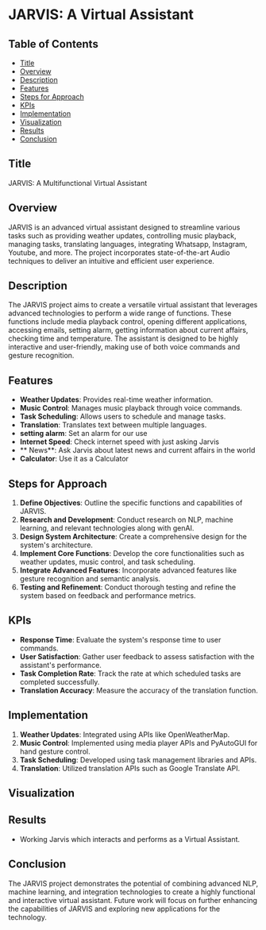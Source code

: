# JARVIS: A Virtual Assistant

## Table of Contents
- [Title](#title)
- [Overview](#overview)
- [Description](#description)
- [Features](#features)
- [Steps for Approach](#steps-for-approach)
- [KPIs](#kpis)
- [Implementation](#implementation)
- [Visualization](#visualization)
- [Results](#results)
- [Conclusion](#conclusion)

## Title
JARVIS: A Multifunctional Virtual Assistant

## Overview
JARVIS is an advanced virtual assistant designed to streamline various tasks such as providing weather updates, controlling music playback, managing tasks, translating languages, integrating Whatsapp, Instagram, Youtube, and more. The project incorporates state-of-the-art Audio techniques to deliver an intuitive and efficient user experience.

## Description
The JARVIS project aims to create a versatile virtual assistant that leverages advanced technologies to perform a wide range of functions. These functions include media playback control, opening different applications, accessing emails, setting alarm, getting information about current affairs, checking time and temperature. The assistant is designed to be highly interactive and user-friendly, making use of both voice commands and gesture recognition.

## Features
- **Weather Updates**: Provides real-time weather information.
- **Music Control**: Manages music playback through voice commands.
- **Task Scheduling**: Allows users to schedule and manage tasks.
- **Translation**: Translates text between multiple languages.
- **setting alarm**: Set an alarm for our use
- **Internet Speed**: Check internet speed with just asking Jarvis
- ** News**: Ask Jarvis about latest news and current affairs in the world
- **Calculator**: Use it as a Calculator

## Steps for Approach
1. **Define Objectives**: Outline the specific functions and capabilities of JARVIS.
2. **Research and Development**: Conduct research on NLP, machine learning, and relevant technologies along with genAI.
3. **Design System Architecture**: Create a comprehensive design for the system's architecture.
4. **Implement Core Functions**: Develop the core functionalities such as weather updates, music control, and task scheduling.
5. **Integrate Advanced Features**: Incorporate advanced features like gesture recognition and semantic analysis.
6. **Testing and Refinement**: Conduct thorough testing and refine the system based on feedback and performance metrics.

## KPIs
- **Response Time**: Evaluate the system's response time to user commands.
- **User Satisfaction**: Gather user feedback to assess satisfaction with the assistant's performance.
- **Task Completion Rate**: Track the rate at which scheduled tasks are completed successfully.
- **Translation Accuracy**: Measure the accuracy of the translation function.

## Implementation
1. **Weather Updates**: Integrated using APIs like OpenWeatherMap.
2. **Music Control**: Implemented using media player APIs and PyAutoGUI for hand gesture control.
3. **Task Scheduling**: Developed using task management libraries and APIs.
4. **Translation**: Utilized translation APIs such as Google Translate API.


## Visualization


## Results
- Working Jarvis which interacts and performs as a Virtual Assistant.

## Conclusion
The JARVIS project demonstrates the potential of combining advanced NLP, machine learning, and integration technologies to create a highly functional and interactive virtual assistant. Future work will focus on further enhancing the capabilities of JARVIS and exploring new applications for the technology.


